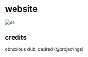 # website
![ss](https://r2.e-z.host/8c91e552-fa57-41ea-80e7-2c7fb070128c/2ialrr5x.gif)

## credits
obnoxious club, desired (@projectings)
